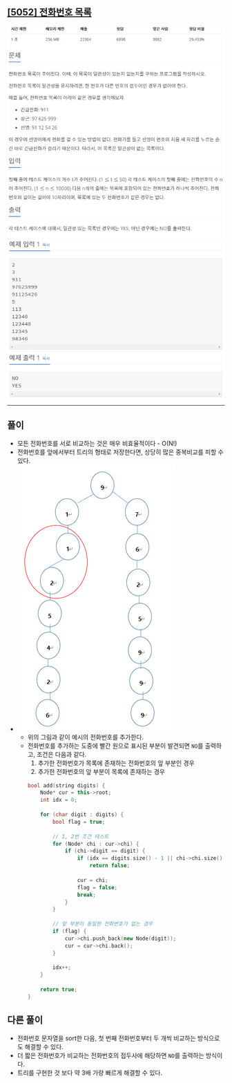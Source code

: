 ## [[5052] 전화번호 목록](https://www.acmicpc.net/problem/5052)

![](imgs/1.PNG)
![](imgs/2.PNG)
___
## **풀이**
- 모든 전화번호를 서로 비교하는 것은 매우 비효율적이다 - O(N!)
- 전화번호를 앞에서부터 트리의 형태로 저장한다면, 상당히 많은 중복비교를 피할 수 있다.
- ![](imgs/3.PNG)
	- 위의 그림과 같이 예시의 전화번호를 추가한다.
	- 전화번호를 추가하는 도중에 빨간 원으로 표시된 부분이 발견되면 `NO`를 출력하고, 조건은 다음과 같다.
		1. 추가한 전화번호가 목록에 존재하는 전화번호의 앞 부분인 경우
		2. 추가한 전화번호의 앞 부분이 목록에 존재하는 경우
		```c++
		bool add(string digits) {
			Node* cur = this->root;
			int idx = 0;

			for (char digit : digits) {
				bool flag = true;

				// 1, 2번 조건 테스트
				for (Node* chi : cur->chi) {
					if (chi->digit == digit) {
						if (idx == digits.size() - 1 || chi->chi.size() == 0)
							return false;

						cur = chi;
						flag = false;
						break;
					}
				}

				// 앞 부분이 동일한 전화번호가 없는 경우
				if (flag) {
					cur->chi.push_back(new Node(digit));
					cur = cur->chi.back();
				}

				idx++;
			}

			return true;
		}
		```

## 다른 풀이
- 전화번호 문자열을 sort한 다음, 첫 번째 전화번호부터 두 개씩 비교하는 방식으로도 해결할 수 있다.
- 더 짧은 전화번호가 비교하는 전화번호의 접두사에 해당하면 `NO`를 출력하는 방식이다.
- 트리를 구현한 것 보다 약 3배 가량 빠르게 해결할 수 있다.